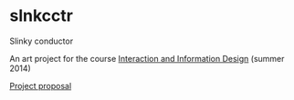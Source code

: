 # slnkcctr
Slinky conductor

An art project for the course [Interaction and Information Design](https://ucilnica.fri.uni-lj.si/course/view.php?id=258) (summer 2014)

[Project proposal](https://docs.google.com/document/d/159CCBGqiY_YTXpNHhwwFfreKVzGhhxEAoo1VxAkDc1A/edit?usp=sharing)

